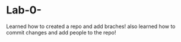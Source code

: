 # Lab-0-
Learned how to created a repo and add braches! also learned how to commit changes and add people to the repo!
